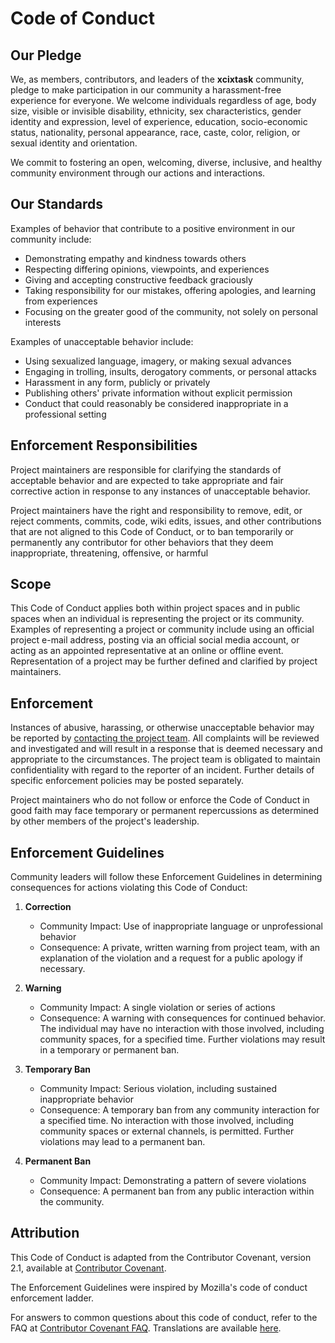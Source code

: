 # Code of Conduct

## Our Pledge

We, as members, contributors, and leaders of the **xcixtask** community, pledge to make participation 
in our community a harassment-free experience for everyone. We welcome individuals regardless of age, 
body size, visible or invisible disability, ethnicity, sex characteristics, gender identity and expression, 
level of experience, education, socio-economic status, nationality, personal appearance, race, caste, color, 
religion, or sexual identity and orientation.

We commit to fostering an open, welcoming, diverse, inclusive, and healthy community environment through our 
actions and interactions.

## Our Standards

Examples of behavior that contribute to a positive environment in our community include:

- Demonstrating empathy and kindness towards others
- Respecting differing opinions, viewpoints, and experiences
- Giving and accepting constructive feedback graciously
- Taking responsibility for our mistakes, offering apologies, and learning from experiences
- Focusing on the greater good of the community, not solely on personal interests

Examples of unacceptable behavior include:

- Using sexualized language, imagery, or making sexual advances
- Engaging in trolling, insults, derogatory comments, or personal attacks
- Harassment in any form, publicly or privately
- Publishing others' private information without explicit permission
- Conduct that could reasonably be considered inappropriate in a professional setting

## Enforcement Responsibilities

Project maintainers are responsible for clarifying the standards of acceptable behavior and are expected 
to take appropriate and fair corrective action in response to any instances of unacceptable behavior.

Project maintainers have the right and responsibility to remove, edit, or reject comments, commits, code, 
wiki edits, issues, and other contributions that are not aligned to this Code of Conduct, or to ban temporarily 
or permanently any contributor for other behaviors that they deem inappropriate, threatening, offensive, or harmful

## Scope

This Code of Conduct applies both within project spaces and in public spaces when an individual is representing the 
project or its community. Examples of representing a project or community include using an official project e-mail address, 
posting via an official social media account, or acting as an appointed representative at an online or offline event. 
Representation of a project may be further defined and clarified by project maintainers.

## Enforcement

Instances of abusive, harassing, or otherwise unacceptable behavior may be reported by <a href="mailto:zhid0399123@gmail.com">contacting the project team</a>. 
All complaints will be reviewed and investigated and will result in a response that is deemed necessary and appropriate 
to the circumstances. The project team is obligated to maintain confidentiality with regard to the reporter of an incident. 
Further details of specific enforcement policies may be posted separately.

Project maintainers who do not follow or enforce the Code of Conduct in good faith may face temporary or permanent repercussions 
as determined by other members of the project's leadership.

## Enforcement Guidelines

Community leaders will follow these Enforcement Guidelines in determining consequences for actions violating this Code of Conduct:

1. **Correction**
   - Community Impact: Use of inappropriate language or unprofessional behavior
   - Consequence: A private, written warning from project team, with an explanation of the violation and a request for a public apology if necessary.

2. **Warning**
   - Community Impact: A single violation or series of actions
   - Consequence: A warning with consequences for continued behavior. The individual may have no interaction with those involved, including community spaces, for a specified time. Further violations may result in a temporary or permanent ban.

3. **Temporary Ban**
   - Community Impact: Serious violation, including sustained inappropriate behavior
   - Consequence: A temporary ban from any community interaction for a specified time. No interaction with those involved, including community spaces or external channels, is permitted. Further violations may lead to a permanent ban.

4. **Permanent Ban**
   - Community Impact: Demonstrating a pattern of severe violations
   - Consequence: A permanent ban from any public interaction within the community.

## Attribution

This Code of Conduct is adapted from the Contributor Covenant, version 2.1, available at [Contributor Covenant](https://www.contributor-covenant.org/version/2/1/code_of_conduct.html).

The Enforcement Guidelines were inspired by Mozilla's code of conduct enforcement ladder.

For answers to common questions about this code of conduct, refer to the FAQ at [Contributor Covenant FAQ](https://www.contributor-covenant.org/faq). Translations are available [here](https://www.contributor-covenant.org/translations).
